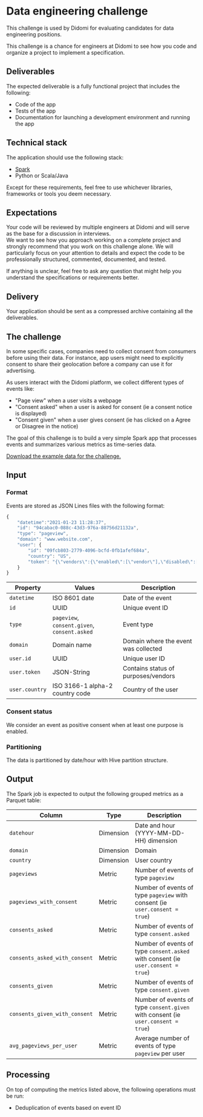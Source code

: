 # Data engineering challenge

This challenge is used by Didomi for evaluating candidates for data engineering positions.

This challenge is a chance for engineers at Didomi to see how you code and organize a project to implement a specification.

## Deliverables

The expected deliverable is a fully functional project that includes the following:

- Code of the app
- Tests of the app
- Documentation for launching a development environment and running the app

## Technical stack

The application should use the following stack:

- [Spark](https://spark.apache.org/)
- Python or Scala/Java

Except for these requirements, feel free to use whichever libraries, frameworks or tools you deem necessary.

## Expectations

Your code will be reviewed by multiple engineers at Didomi and will serve as the base for a discussion in interviews.  
We want to see how you approach working on a complete project and strongly recommend that you work on this challenge alone. We will particularly focus on your attention to details and expect the code to be professionally structured, commented, documented, and tested.

If anything is unclear, feel free to ask any question that might help you understand the specifications or requirements better.

## Delivery

Your application should be sent as a compressed archive containing all the deliverables.

## The challenge

In some specific cases, companies need to collect consent from consumers before using their data. For instance, app users might need to explicitly consent to share their geolocation before a company can use it for advertising.

As users interact with the Didomi platform, we collect different types of events like:

- "Page view" when a user visits a webpage
- "Consent asked" when a user is asked for consent (ie a consent notice is displayed)
- "Consent given" when a user gives consent (ie has clicked on a Agree or Disagree in the notice)

The goal of this challenge is to build a very simple Spark app that processes events and summarizes various metrics as time-series data.

[Download the example data for the challenge.](./input-example.zip)

## Input

### Format

Events are stored as JSON Lines files with the following format:

```js
{
    "datetime":"2021-01-23 11:28:37",
    "id": "94cabac0-088c-43d3-976a-88756d21132a",
    "type": "pageview",
    "domain": "www.website.com",
    "user": {
        "id": "09fcb803-2779-4096-bcfd-0fb1afef684a",
        "country": "US",
        "token": "{\"vendors\":{\"enabled\":[\"vendor\"],\"disabled\":[]},\"purposes\":{\"enabled\":[\"analytics\"],\"disabled\":[]}}",
    }
}
```

| Property       | Values                                       | Description                          |
| -------------- | -------------------------------------------- | ------------------------------------ |
| `datetime`     | ISO 8601 date                                | Date of the event                    |
| `id`           | UUID                                         | Unique event ID                      |
| `type`         | `pageview`, `consent.given`, `consent.asked` | Event type                           |
| `domain`       | Domain name                                  | Domain where the event was collected |
| `user.id`      | UUID                                         | Unique user ID                       |
| `user.token`   | JSON-String                                  | Contains status of purposes/vendors  |
| `user.country` | ISO 3166-1 alpha-2 country code              | Country of the user                  |

### Consent status

We consider an event as positive consent when at least one purpose is enabled.

### Partitioning

The data is partitioned by date/hour with Hive partition structure.

## Output

The Spark job is expected to output the following grouped metrics as a Parquet table:

| Column                        | Type      | Description                                                                      |
| ----------------------------- | --------- | -------------------------------------------------------------------------------- |
| `datehour`                    | Dimension | Date and hour (YYYY-MM-DD-HH) dimension                                          |
| `domain`                      | Dimension | Domain                                                                           |
| `country`                     | Dimension | User country                                                                     |
| `pageviews`                   | Metric    | Number of events of type `pageview`                                              |
| `pageviews_with_consent`      | Metric    | Number of events of type `pageview` with consent (ie `user.consent = true`)      |
| `consents_asked`              | Metric    | Number of events of type `consent.asked`                                         |
| `consents_asked_with_consent` | Metric    | Number of events of type `consent.asked` with consent (ie `user.consent = true`) |
| `consents_given`              | Metric    | Number of events of type `consent.given`                                         |
| `consents_given_with_consent` | Metric    | Number of events of type `consent.given` with consent (ie `user.consent = true`) |
| `avg_pageviews_per_user`      | Metric    | Average number of events of type `pageview` per user                             |

## Processing

On top of computing the metrics listed above, the following operations must be run:

- Deduplication of events based on event ID
